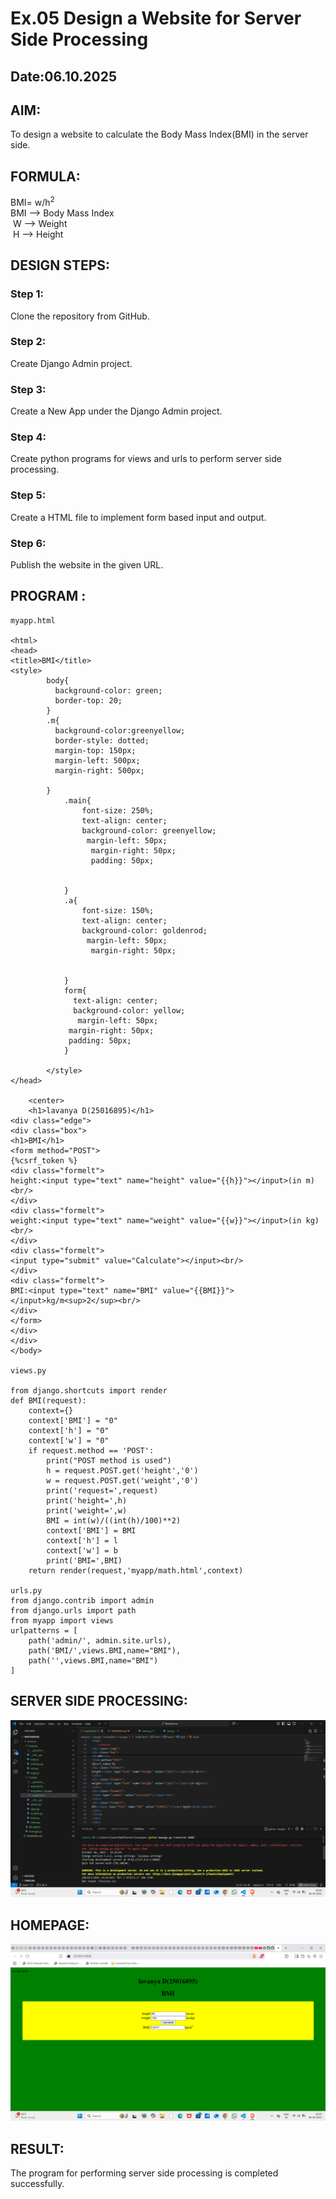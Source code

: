 # Ex.05 Design a Website for Server Side Processing
## Date:06.10.2025

## AIM:
 To design a website to calculate the Body Mass Index(BMI) in the server side.

## FORMULA:
BMI= w/h<sup>2</sup>
<br> BMI --> Body Mass Index 
<br> W --> Weight
<br> H --> Height

## DESIGN STEPS:

### Step 1:
Clone the repository from GitHub.

### Step 2:
Create Django Admin project.

### Step 3:
Create a New App under the Django Admin project.

### Step 4:
Create python programs for views and urls to perform server side processing.

### Step 5:
Create a HTML file to implement form based input and output.

### Step 6:
Publish the website in the given URL.

## PROGRAM :
```
myapp.html

<html> 
<head> 
<title>BMI</title> 
<style>
        body{
          background-color: green;
          border-top: 20;
        }
        .m{
          background-color:greenyellow;
          border-style: dotted;
          margin-top: 150px;
          margin-left: 500px;
          margin-right: 500px;
          
        }
            .main{
                font-size: 250%;
                text-align: center;
                background-color: greenyellow;
                 margin-left: 50px;
                  margin-right: 50px;
                  padding: 50px;
                  
                  
            }
            .a{
                font-size: 150%;
                text-align: center;
                background-color: goldenrod;
                 margin-left: 50px;
                  margin-right: 50px;
                
                 
            }
            form{
              text-align: center;
              background-color: yellow;
               margin-left: 50px;
             margin-right: 50px;
             padding: 50px;
            }
           
        </style>
</head> 

    <center>
    <h1>lavanya D(25016895)</h1>
<div class="edge"> 
<div class="box"> 
<h1>BMI</h1> 
<form method="POST">
{%csrf_token %}
<div class="formelt"> 
height:<input type="text" name="height" value="{{h}}"></input>(in m)<br/> 
</div> 
<div class="formelt"> 
weight:<input type="text" name="weight" value="{{w}}"></input>(in kg)<br/> 
</div> 
<div class="formelt"> 
<input type="submit" value="Calculate"></input><br/> 
</div> 
<div class="formelt"> 
BMI:<input type="text" name="BMI" value="{{BMI}}"></input>kg/m<sup>2</sup><br/> 
</div>
</form>
</div>
</div> 
</body>

views.py

from django.shortcuts import render
def BMI(request): 
    context={} 
    context['BMI'] = "0" 
    context['h'] = "0" 
    context['w'] = "0" 
    if request.method == 'POST': 
        print("POST method is used")
        h = request.POST.get('height','0')
        w = request.POST.get('weight','0')
        print('request=',request) 
        print('height=',h) 
        print('weight=',w) 
        BMI = int(w)/((int(h)/100)**2)
        context['BMI'] = BMI 
        context['h'] = l
        context['w'] = b 
        print('BMI=',BMI) 
    return render(request,'myapp/math.html',context)

urls.py
from django.contrib import admin 
from django.urls import path 
from myapp import views 
urlpatterns = [ 
    path('admin/', admin.site.urls), 
    path('BMI/',views.BMI,name="BMI"),
    path('',views.BMI,name="BMI")
]
```
## SERVER SIDE PROCESSING:
![alt text](<Screenshot (48).png>)

## HOMEPAGE:
![alt text](<Screenshot (46).png>)

## RESULT:
The program for performing server side processing is completed successfully.
